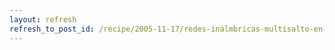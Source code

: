 ```yaml
---
layout: refresh
refresh_to_post_id: /recipe/2005-11-17/redes-inalmbricas-multisalto-en-gnu-linux.html
---
```

